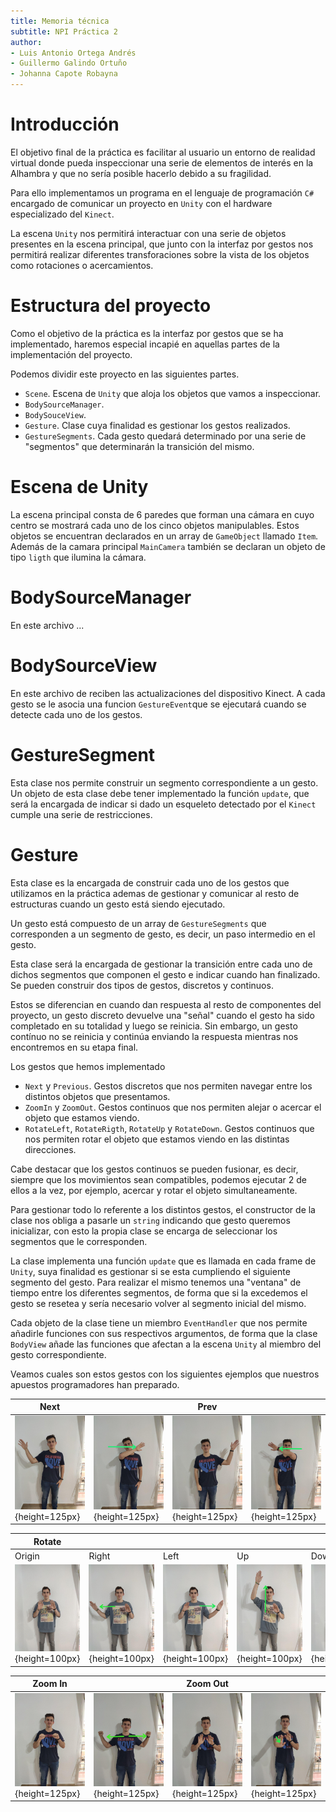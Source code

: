 ```yaml
---
title: Memoria técnica
subtitle: NPI Práctica 2
author:
- Luis Antonio Ortega Andrés
- Guillermo Galindo Ortuño
- Johanna Capote Robayna
---
```


Introducción
============

El objetivo final de la práctica es facilitar al usuario un entorno de realidad virtual donde pueda inspeccionar una serie de elementos de interés en la Alhambra y que no sería posible hacerlo debido a su fragilidad.

Para ello implementamos un programa en el lenguaje de programación `C#` encargado de comunicar un proyecto en `Unity` con el hardware especializado del `Kinect`.

La escena `Unity` nos permitirá interactuar con una serie de objetos presentes en la escena principal, que junto con la interfaz por gestos nos permitirá realizar diferentes transforaciones sobre la vista de los objetos como rotaciones o acercamientos.

Estructura del proyecto
=======================

Como el objetivo de la práctica es la interfaz por gestos que se ha implementado, haremos especial incapié en aquellas partes de la implementación del proyecto.

Podemos dividir este proyecto en las siguientes partes.

- `Scene`. Escena de `Unity` que aloja los objetos que vamos a inspeccionar.
- `BodySourceManager`.
- `BodySouceView`.
- `Gesture`. Clase cuya finalidad es gestionar los gestos realizados.
- `GestureSegments`. Cada gesto quedará determinado por una serie de "segmentos" que determinarán la transición del mismo.

Escena de Unity
===============

La escena principal consta de 6 paredes que forman una cámara en cuyo centro se mostrará cada uno de los cinco objetos manipulables. Estos objetos se encuentran declarados en un array de `GameObject` llamado `Item`. Además de la camara principal `MainCamera` también se declaran un objeto de tipo `ligth` que ilumina la cámara.

BodySourceManager
=================

En este archivo ...

BodySourceView
==============

En este archivo de reciben las actualizaciones del dispositivo Kinect. A cada gesto se le asocia una funcion `GestureEvent`que se ejecutará cuando se detecte cada uno de los gestos.

GestureSegment
===============

Esta clase nos permite construir un segmento correspondiente a un gesto. Un objeto de esta clase debe tener implementado la función `update`, que será la encargada de indicar si dado un esqueleto detectado por el `Kinect` cumple una serie de restricciones.

Gesture
=======

Esta clase es la encargada de construir cada uno de los gestos que utilizamos en la práctica ademas de gestionar y comunicar al resto de estructuras cuando un gesto está siendo ejecutado.

Un gesto está compuesto de un array de `GestureSegments` que corresponden a un segmento de gesto, es decir, un paso intermedio en el gesto.

Esta clase será la encargada de gestionar la transición entre cada uno de dichos segmentos que componen el gesto e indicar cuando han finalizado. Se pueden construir dos tipos de gestos, discretos y continuos.

Estos se diferencian en cuando dan respuesta al resto de componentes del proyecto, un gesto discreto devuelve una "señal" cuando el gesto ha sido completado en su totalidad y luego se reinicia. Sin embargo, un gesto contínuo no se reinicia y continúa enviando la respuesta mientras nos encontremos en su etapa final.

Los gestos que hemos implementado
- ``Next`` y `Previous`. Gestos discretos que nos permiten navegar entre los distintos objetos que presentamos.
- ``ZoomIn`` y ``ZoomOut``. Gestos continuos que nos permiten alejar o acercar el objeto que estamos viendo.
- ``RotateLeft``, ``RotateRigth``, ``RotateUp`` y ``RotateDown``. Gestos continuos que nos permiten rotar el objeto que estamos viendo en las distintas direcciones.

Cabe destacar que los gestos continuos se pueden fusionar, es decir, siempre que los movimientos sean compatibles, podemos ejecutar 2 de ellos a la vez, por ejemplo, acercar y rotar el objeto simultaneamente.

Para gestionar todo lo referente a los distintos gestos, el constructor de la clase nos obliga a pasarle un `string` indicando que gesto queremos inicializar, con esto la propia clase se encarga de seleccionar los segmentos que le corresponden.

La clase implementa una función `update` que es llamada en cada frame de `Unity`, suya finalidad es gestionar si se esta cumpliendo el siguiente segmento del gesto.
Para realizar el mismo tenemos una "ventana" de tiempo entre los diferentes segmentos, de forma que si la excedemos el gesto se resetea y sería necesario volver al segmento inicial del mismo.

Cada objeto de la clase tiene un miembro `EventHandler` que nos permite añadirle funciones con sus respectivos argumentos, de forma que la clase `BodyView` añade las funciones que afectan a la escena `Unity` al miembro del gesto correspondiente.

Veamos cuales son estos gestos con los siguientes ejemplos que nuestros apuestos programadores han preparado.

| Next          || Prev                   | |
| ------------- |-------------|------|------|
| ![Next](next1.jpg){height=125px} |![Next](next2.jpg){height=125px} |![Next](prev1.jpg){height=125px} |![Next](prev2.jpg){height=125px} |

| Rotate | | | | |
| ------------- |-------------|------|------|---|
| Origin | Right | Left | Up | Down|
|![Next](guille1.jpg){height=100px} |![Next](derecha.jpg){height=100px} |![Next](izquierda.jpg){height=100px} |![Next](arriba.jpg){height=100px} |![Next](abajo.jpg){height=100px}|

|Zoom In | |Zoom Out  | |
| ------------- |-------------|------|------|
|![Next](zoomin1.jpg){height=125px} |![Next](zoomin2.jpg){height=125px} |![Next](zoomout1.jpg){height=125px} |![Next](zoomout2.jpg){height=125px}|
